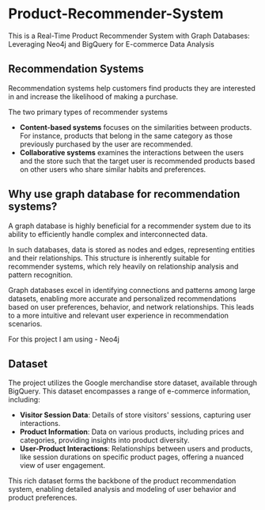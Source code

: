 # Product-Recommender-System
This is a Real-Time Product Recommender System with Graph Databases: Leveraging Neo4j and BigQuery for E-commerce Data Analysis


## Recommendation Systems

Recommendation systems help customers find products they are interested in and increase the likelihood of making a purchase.

The two primary types of recommender systems
- **Content-based systems** focuses on the similarities between products. For instance, products that belong in the same category as those previously purchased by the user are recommended. 
- **Collaborative systems** examines the interactions between the users and the store such that the target user is recommended products based on other users who share similar habits and preferences.

## Why use graph database for recommendation systems?

A graph database is highly beneficial for a recommender system due to its ability to efficiently handle complex and interconnected data. 

In such databases, data is stored as nodes and edges, representing entities and their relationships. This structure is inherently suitable for recommender systems, which rely heavily on relationship analysis and pattern recognition. 

Graph databases excel in identifying connections and patterns among large datasets, enabling more accurate and personalized recommendations based on user preferences, behavior, and network relationships. This leads to a more intuitive and relevant user experience in recommendation scenarios.

For this project I am using - Neo4j

## Dataset

The project utilizes the Google merchandise store dataset, available through BigQuery. This dataset encompasses a range of e-commerce information, including:

- **Visitor Session Data**: Details of store visitors' sessions, capturing user interactions.
- **Product Information**: Data on various products, including prices and categories, providing insights into product diversity.
- **User-Product Interactions**: Relationships between users and products, like session durations on specific product pages, offering a nuanced view of user engagement.

This rich dataset forms the backbone of the product recommendation system, enabling detailed analysis and modeling of user behavior and product preferences.